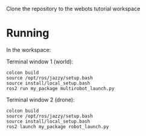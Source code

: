 Clone the repository to the webots tutorial workspace

# Running
In the workspace:


Terminal window 1 (world):
```
colcon build
source /opt/ros/jazzy/setup.bash
source install/local_setup.bash
ros2 run my_package multirobot_launch.py
```

Terminal window 2 (drone):
```
colcon build
source /opt/ros/jazzy/setup.bash
source install/local_setup.bash
ros2 launch my_package robot_launch.py
```
